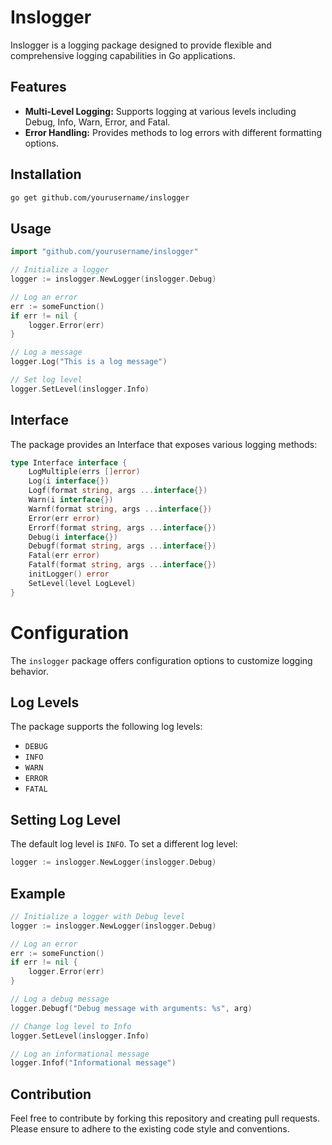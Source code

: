# Inslogger

Inslogger is a logging package designed to provide flexible and comprehensive logging capabilities in Go applications.

## Features

- **Multi-Level Logging:** Supports logging at various levels including Debug, Info, Warn, Error, and Fatal.
- **Error Handling:** Provides methods to log errors with different formatting options.

## Installation

```bash
go get github.com/yourusername/inslogger
```

## Usage

```go
import "github.com/yourusername/inslogger"

// Initialize a logger
logger := inslogger.NewLogger(inslogger.Debug)

// Log an error
err := someFunction()
if err != nil {
    logger.Error(err)
}

// Log a message
logger.Log("This is a log message")

// Set log level
logger.SetLevel(inslogger.Info)
```

## Interface
The package provides an Interface that exposes various logging methods:
```go
type Interface interface {
    LogMultiple(errs []error)
    Log(i interface{})
    Logf(format string, args ...interface{})
    Warn(i interface{})
    Warnf(format string, args ...interface{})
    Error(err error)
    Errorf(format string, args ...interface{})
    Debug(i interface{})
    Debugf(format string, args ...interface{})
    Fatal(err error)
    Fatalf(format string, args ...interface{})
    initLogger() error
    SetLevel(level LogLevel)
}
```


# Configuration

The `inslogger` package offers configuration options to customize logging behavior.

## Log Levels

The package supports the following log levels:

- `DEBUG`
- `INFO`
- `WARN`
- `ERROR`
- `FATAL`

## Setting Log Level

The default log level is `INFO`. To set a different log level:

```go
logger := inslogger.NewLogger(inslogger.Debug)
```

## Example 
```go
// Initialize a logger with Debug level
logger := inslogger.NewLogger(inslogger.Debug)

// Log an error
err := someFunction()
if err != nil {
    logger.Error(err)
}

// Log a debug message
logger.Debugf("Debug message with arguments: %s", arg)

// Change log level to Info
logger.SetLevel(inslogger.Info)

// Log an informational message
logger.Infof("Informational message")

```
## Contribution
Feel free to contribute by forking this repository and creating pull requests. Please ensure to adhere to the existing code style and conventions.


